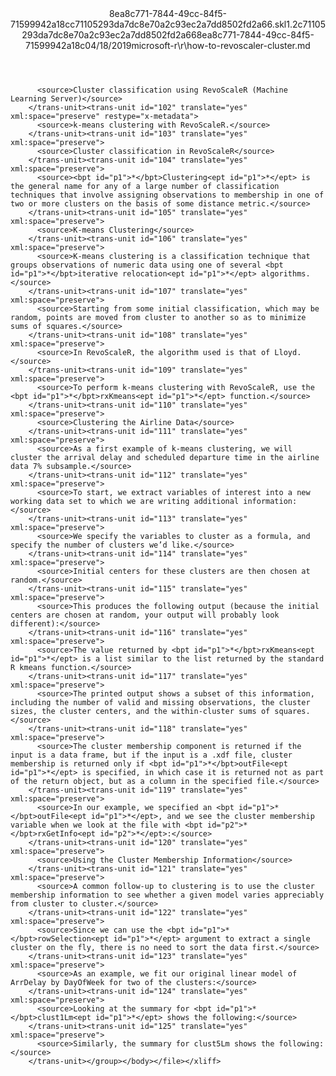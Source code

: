 <?xml version="1.0"?><xliff version="1.2" xmlns="urn:oasis:names:tc:xliff:document:1.2" xmlns:xsi="http://www.w3.org/2001/XMLSchema-instance" xsi:schemaLocation="urn:oasis:names:tc:xliff:document:1.2 xliff-core-1.2-transitional.xsd"><file datatype="xml" original="how-to-revoscaler-cluster.md" source-language="en-US" target-language="en-US"><header><tool tool-id="mdxliff" tool-name="mdxliff" tool-version="1.0-d1654b2" tool-company="Microsoft" /><xliffext:skl_file_name xmlns:xliffext="urn:microsoft:content:schema:xliffextensions">8ea8c771-7844-49cc-84f5-71599942a18cc71105293da7dc8e70a2c93ec2a7dd8502fd2a66.skl</xliffext:skl_file_name><xliffext:version xmlns:xliffext="urn:microsoft:content:schema:xliffextensions">1.2</xliffext:version><xliffext:ms.openlocfilehash xmlns:xliffext="urn:microsoft:content:schema:xliffextensions">c71105293da7dc8e70a2c93ec2a7dd8502fd2a66</xliffext:ms.openlocfilehash><xliffext:ms.sourcegitcommit xmlns:xliffext="urn:microsoft:content:schema:xliffextensions">8ea8c771-7844-49cc-84f5-71599942a18c</xliffext:ms.sourcegitcommit><xliffext:ms.lasthandoff xmlns:xliffext="urn:microsoft:content:schema:xliffextensions">04/18/2019</xliffext:ms.lasthandoff><xliffext:ms.openlocfilepath xmlns:xliffext="urn:microsoft:content:schema:xliffextensions">microsoft-r\r\how-to-revoscaler-cluster.md</xliffext:ms.openlocfilepath></header><body><group id="content" extype="content"><trans-unit id="101" translate="yes" xml:space="preserve" restype="x-metadata">
          <source>Cluster classification using RevoScaleR (Machine Learning Server)</source>
        </trans-unit><trans-unit id="102" translate="yes" xml:space="preserve" restype="x-metadata">
          <source>k-means clustering with RevoScaleR.</source>
        </trans-unit><trans-unit id="103" translate="yes" xml:space="preserve">
          <source>Cluster classification in RevoScaleR</source>
        </trans-unit><trans-unit id="104" translate="yes" xml:space="preserve">
          <source><bpt id="p1">*</bpt>Clustering<ept id="p1">*</ept> is the general name for any of a large number of classification techniques that involve assigning observations to membership in one of two or more clusters on the basis of some distance metric.</source>
        </trans-unit><trans-unit id="105" translate="yes" xml:space="preserve">
          <source>K-means Clustering</source>
        </trans-unit><trans-unit id="106" translate="yes" xml:space="preserve">
          <source>K-means clustering is a classification technique that groups observations of numeric data using one of several <bpt id="p1">*</bpt>iterative relocation<ept id="p1">*</ept> algorithms.</source>
        </trans-unit><trans-unit id="107" translate="yes" xml:space="preserve">
          <source>Starting from some initial classification, which may be random, points are moved from cluster to another so as to minimize sums of squares.</source>
        </trans-unit><trans-unit id="108" translate="yes" xml:space="preserve">
          <source>In RevoScaleR, the algorithm used is that of Lloyd.</source>
        </trans-unit><trans-unit id="109" translate="yes" xml:space="preserve">
          <source>To perform k-means clustering with RevoScaleR, use the <bpt id="p1">*</bpt>rxKmeans<ept id="p1">*</ept> function.</source>
        </trans-unit><trans-unit id="110" translate="yes" xml:space="preserve">
          <source>Clustering the Airline Data</source>
        </trans-unit><trans-unit id="111" translate="yes" xml:space="preserve">
          <source>As a first example of k-means clustering, we will cluster the arrival delay and scheduled departure time in the airline data 7% subsample.</source>
        </trans-unit><trans-unit id="112" translate="yes" xml:space="preserve">
          <source>To start, we extract variables of interest into a new working data set to which we are writing additional information:</source>
        </trans-unit><trans-unit id="113" translate="yes" xml:space="preserve">
          <source>We specify the variables to cluster as a formula, and specify the number of clusters we’d like.</source>
        </trans-unit><trans-unit id="114" translate="yes" xml:space="preserve">
          <source>Initial centers for these clusters are then chosen at random.</source>
        </trans-unit><trans-unit id="115" translate="yes" xml:space="preserve">
          <source>This produces the following output (because the initial centers are chosen at random, your output will probably look different):</source>
        </trans-unit><trans-unit id="116" translate="yes" xml:space="preserve">
          <source>The value returned by <bpt id="p1">*</bpt>rxKmeans<ept id="p1">*</ept> is a list similar to the list returned by the standard R kmeans function.</source>
        </trans-unit><trans-unit id="117" translate="yes" xml:space="preserve">
          <source>The printed output shows a subset of this information, including the number of valid and missing observations, the cluster sizes, the cluster centers, and the within-cluster sums of squares.</source>
        </trans-unit><trans-unit id="118" translate="yes" xml:space="preserve">
          <source>The cluster membership component is returned if the input is a data frame, but if the input is a .xdf file, cluster membership is returned only if <bpt id="p1">*</bpt>outFile<ept id="p1">*</ept> is specified, in which case it is returned not as part of the return object, but as a column in the specified file.</source>
        </trans-unit><trans-unit id="119" translate="yes" xml:space="preserve">
          <source>In our example, we specified an <bpt id="p1">*</bpt>outFile<ept id="p1">*</ept>, and we see the cluster membership variable when we look at the file with <bpt id="p2">*</bpt>rxGetInfo<ept id="p2">*</ept>:</source>
        </trans-unit><trans-unit id="120" translate="yes" xml:space="preserve">
          <source>Using the Cluster Membership Information</source>
        </trans-unit><trans-unit id="121" translate="yes" xml:space="preserve">
          <source>A common follow-up to clustering is to use the cluster membership information to see whether a given model varies appreciably from cluster to cluster.</source>
        </trans-unit><trans-unit id="122" translate="yes" xml:space="preserve">
          <source>Since we can use the <bpt id="p1">*</bpt>rowSelection<ept id="p1">*</ept> argument to extract a single cluster on the fly, there is no need to sort the data first.</source>
        </trans-unit><trans-unit id="123" translate="yes" xml:space="preserve">
          <source>As an example, we fit our original linear model of ArrDelay by DayOfWeek for two of the clusters:</source>
        </trans-unit><trans-unit id="124" translate="yes" xml:space="preserve">
          <source>Looking at the summary for <bpt id="p1">*</bpt>clust1Lm<ept id="p1">*</ept> shows the following:</source>
        </trans-unit><trans-unit id="125" translate="yes" xml:space="preserve">
          <source>Similarly, the summary for clust5Lm shows the following:</source>
        </trans-unit></group></body></file></xliff>